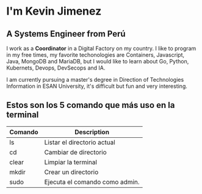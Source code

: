 # I'm Kevin Jimenez

## A Systems Engineer from Perú

I work as a **Coordinator** in a Digital Factory on my country. I like to program in my free times, my favorite techonologies are Containers, Javascript, Java, MongoDB and MariaDB, but I would like to learn about Go, Python, Kubernets, Devops, DevSecops and IA.

I am currently pursuing a master's degree in Direction of Technologies Information in ESAN University, it's difficult but fun and very interesting.

## Estos son los 5 comando que más uso en la terminal
| Comando | Description |
|---------|-------------|
| ls | Listar el directorio actual |
| cd | Cambiar de directorio |
| clear | Limpiar la terminal |
| mkdir | Crear un directorio |
| sudo | Ejecuta el comando como admin. |

<!--
**kjimenezr89/kjimenezr89** is a ✨ _special_ ✨ repository because its `README.md` (this file) appears on your GitHub profile.

Here are some ideas to get you started:

- 🔭 I’m currently working on ...
- 🌱 I’m currently learning ...
- 👯 I’m looking to collaborate on ...
- 🤔 I’m looking for help with ...
- 💬 Ask me about ...
- 📫 How to reach me: ...
- 😄 Pronouns: ...
- ⚡ Fun fact: ...
-->
